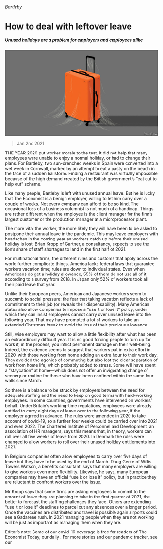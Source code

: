 ###### Bartleby

# How to deal with leftover leave 

##### Unused holidays are a problem for employers and employees alike 

![image](images/20210102_WBD002_0.jpg) 

> Jan 2nd 2021 


THE YEAR 2020 put worker morale to the test. It did not help that many employees were unable to enjoy a normal holiday, or had to change their plans. For Bartleby, two sun-drenched weeks in Spain were converted into a wet week in Cornwall, marked by an attempt to eat a pasty on the beach in the face of a sudden hailstorm. Finding a restaurant was virtually impossible because of the high demand created by the British government’s “eat out to help out” scheme.


Like many people, Bartleby is left with unused annual leave. But he is lucky that The Economist is a benign employer, willing to let him carry over a couple of weeks. Not every company can afford to be so kind. The occasional loss of a business columnist is not much of a handicap. Things are rather different when the employee is the client manager for the firm’s largest customer or the production manager at a microprocessor plant.



The more vital the worker, the more likely they will have been to be asked to postpone their annual leave in the pandemic. This may leave employers with headaches in the coming year as workers catch up before their unused holiday is lost. Brian Kropp of Gartner, a consultancy, expects to see the lion’s share of staff shortages to land in the first half of 2021.


For multinational firms, the different rules and customs that apply across the world further complicate things. America lacks federal laws that guarantee workers vacation time; rules are down to individual states. Even when Americans do get a holiday allowance, 55% of them do not use all of it, according to a survey from 2018. In Japan only 52% of workers took all their paid leave that year.


Unlike their European peers, American and Japanese workers seem to succumb to social pressure: the fear that taking vacation reflects a lack of commitment to their job (or reveals their dispensability). Many American states also allow companies to impose a “use it or lose it” policy, under which they can insist employees cannot carry over unused leave into the following year. That may have prompted a lot of workers to take an extended Christmas break to avoid the loss of their precious allowance.


Still, wise employers may want to allow a little flexibility after what has been an extraordinarily difficult year. It is no good forcing people to turn up for work if, in the process, you inflict permanent damage on their well-being. Indeed, the evidence seems to suggest that workers put in extra effort in 2020, with those working from home adding an extra hour to their work day. They avoided the agonies of commuting but also lost the clear separation of work from home life, which probably added to stress. Some will have spent a “staycation” at home—which does not offer an invigorating change of scenery or routine for those who have been confined within the same four walls since March.


So there is a balance to be struck by employers between the need for adequate staffing and the need to keep on good terms with hard-working employees. In some countries, governments have intervened on workers’ behalf. Under Britain’s working-time regulations, employees were already entitled to carry eight days of leave over to the following year, if the employer agreed in advance. The rules were amended in 2020 to take account of covid-19, so a further four weeks could be carried over into 2021 and even 2022. The Chartered Institute of Personnel and Development, an association of HR managers, says this means that, in theory, workers can roll over all five weeks of leave from 2020. In Denmark the rules were changed to allow workers to roll over their unused holiday entitlements into 2021.


In Belgium companies often allow employees to carry over five days of leave but they have to be used by the end of March. Doug Gerke of Willis Towers Watson, a benefits consultant, says that many employers are willing to give workers even more flexibility. Likewise, he says, many European companies may have an official “use it or lose it” policy, but in practice they are reluctant to confront workers over the issue.


Mr Kropp says that some firms are asking employees to commit to the amount of leave they are planning to take in the first quarter of 2021, the better to forecast the staffing challenges they face. Others are extending “use it or lose it” deadlines to parcel out any absences over a longer period. Once the vaccines are distributed and travel is possible again airports could see a Gadarene rush. In 2021 managing people when they are not working will be just as important as managing them when they are.


Editor’s note: Some of our covid-19 coverage is free for readers of The Economist Today, our daily . For more stories and our pandemic tracker, see our 

